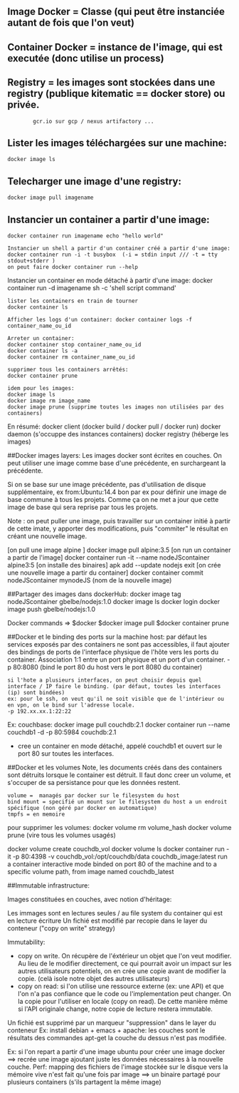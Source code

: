 ## Image Docker = Classe (qui peut être instanciée autant de fois que l'on veut)
## Container Docker = instance de l'image, qui est executée (donc utilise un process)
## Registry = les images sont stockées dans une registry (publique kitematic == docker store) ou privée.
            gcr.io sur gcp / nexus artifactory ...


## Lister les images téléchargées sur une machine:
    docker image ls

## Telecharger une image d'une registry:
    docker image pull imagename

## Instancier un container a partir d'une image:
    docker container run imagename echo "hello world"

    Instancier un shell a partir d'un container créé a partir d'une image:
    docker container run -i -t busybox  (-i = stdin input /// -t = tty stdout+stderr )
    on peut faire docker container run --help

Instancier un container en mode détaché à partir d'une image:
    docker container run -d  imagename sh -c 'shell script command'

    lister les containers en train de tourner
    docker container ls

    Afficher les logs d'un container: docker container logs -f container_name_ou_id

    Arreter un container:
    docker container stop container_name_ou_id
    docker container ls -a
    docker container rm container_name_ou_id

    supprimer tous les containers arrêtés:
    docker container prune

    idem pour les images:
    docker image ls
    docker image rm image_name
    docker image prune (supprime toutes les images non utilisées par des containers)

En résumé:
  docker client (docker build / docker pull / docker run)
  docker daemon (s'occuppe des instances containers)
  docker registry (héberge les images)

##Docker images layers:
  Les images docker sont écrites en couches.
  On peut utiliser une image comme base d'une précédente, en surchargeant la précédente.

  Si on se base sur une image précédente, pas d'utilisation de disque supplémentaire, ex from:Ubuntu:14.4
  bon par ex pour définir une image de base commune à tous les projets. Comme ça on ne met a jour que cette image de base qui sera reprise par tous les projets.


Note : on peut puller une image, puis travailler sur un container initié à partir de cette imate, y apporter des modifications, puis "commiter" le résultat en créant une nouvelle image.

[on pull une image alpine ]   docker image pull alpine:3.5
[on run un container a partir de l'image]   docker container run -it --name nodeJScontainer alpine3:5
[on installe des binaires]    apk add --update nodejs
                              exit
[on crée une nouvelle image a partir du container]    docker container commit nodeJScontainer mynodeJS (nom de la nouvelle image)

##Partager des images dans dockerHub:
  docker image tag nodeJScontainer  gbelbe/nodejs:1.0
  docker image ls
  docker login
  docker image push gbelbe/nodejs:1.0

Docker commands =>
    $docker <object> <command>
    $docker image pull
    $docker container prune

##Docker et le binding des ports sur la machine host:
    par défaut les services exposés par des containers ne sont pas accessibles, il faut ajouter des bindings de ports de l'interface physique de l'hôte vers les ports du container.
    Association 1:1 entre un port physique et un port d'un container.
    -p 80:8080 (bind le port 80 du host vers le port 8080 du container)

    si l'hote a plusieurs interfaces, on peut choisir depuis quel interface / IP faire le binding. (par défaut, toutes les interfaces (ip) sont bindées)
    ex: pour le ssh, on veut qu'il ne soit visible que de l'intérieur ou en vpn, on le bind sur l'adresse locale.
    -p 192.xx.xx.1:22:22

Ex: couchbase:
docker image pull couchdb:2.1
docker container run --name couchdb1 -d -p 80:5984 couchdb:2.1
- cree un container en mode détaché, appelé couchdb1 et ouvert sur le port 80 sur toutes les interfaces.

##Docker et les volumes
    Note, les documents créés dans des containers sont détruits lorsque le container est détruit.
    Il faut donc creer un volume, et s'occuper de sa persistance pour que les données restent.

    volume =  managés par docker sur le filesystem du host
    bind mount = specifié un mount sur le filesystem du host a un endroit spécifique (non géré par docker en automatique)
    tmpfs = en memoire

pour supprimer les volumes: docker volume rm volume_hash
docker volume prune (vire tous les volumes usagés)

docker volume create couchdb_vol
docker volume ls
docker container run -it -p 80:4398 -v couchdb_vol:/opt/couchdb/data couchdb_image:latest
    run a container interactive mode binded on port 80 of the machine and to a specific volume path, from image named couchdb_latest



##Immutable infrastructure:

Images constituées en couches, avec notion d'héritage:

Les immages sont en lectures seules / au file system du container qui est en lecture écriture
Un fichié est modifié par recopie dans le layer du conteneur ("copy on write" strategy)
  
Immutability: 

- copy on write. On récupère de l'éxtérieur un objet que l'on veut modifier. Au lieu de le modifier directement, ce qui pourrait avoir un impact sur les autres utilisateurs potentiels, on en crée une copie avant de modifier la copie. (celà isole notre objet des autres utilisateurs)
- copy on read: si l'on utilise une ressource externe (ex: une API) et que l'on n'a pas confiance que le code ou l'implementation peut changer. On la copie pour l'utiliser en locale (copy on read). De cette manière même si l'API originale change, notre copie de lecture restera immutable.
  


Un fichié est supprimé par un marqueur "suppression" dans le layer du conteneur
Ex: install debian + emacs + apache: les couches sont le résultats des commandes apt-get
    la couche du dessus n'est pas modifiée. 

Ex: si l'on repart a partir d'une image ubuntu pour créer une image docker ==> recrée une image ajoutant juste les données nécessaires à la nouvelle couche.
Perf: mapping des fichiers de l'image stockée sur le disque vers la mémoire vive n'est fait qu'une fois par image ==> un binaire partagé pour plusieurs containers (s'ils partagent la même image)



